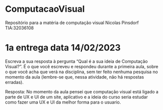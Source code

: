 # ComputacaoVisual
Repositório para a matéria de computação visual Nicolas Pinsdorf TIA:32036108



# 1a entrega data 14/02/2023

Escreva a sua resposta à pergunta “Qual é a sua ideia de Computação Visual?”. É o que você escreveu e respondeu durante a primeira aula, sobre o que você acha que verá na disciplina, sem ter feito nenhuma pesquisa no momento da aula (lembre-se que, nessa atividade, não há respostas erradas).

Resposta: No momento da aula pensei que computação visual está ligado a parte de UX e UI de um site, aplicativo e a ideia do curso seria estudar como fazer uma UX e UI da melhor forma para o usuario.

